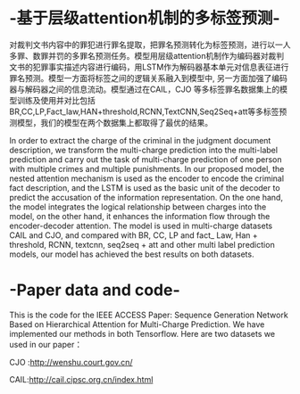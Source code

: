 # -基于层级attention机制的多标签预测-
对裁判文书内容中的罪犯进行罪名提取，把罪名预测转化为标签预测，进行以一人多罪、数罪并罚的多罪名预测任务。模型用层级attention机制作为编码器对裁判文书的犯罪事实描述内容进行编码，用LSTM作为解码器基本单元对信息表征进行罪名预测。模型一方面将标签之间的逻辑关系融入到模型中, 另一方面加强了编码器与解码器之间的信息流动。模型通过在CAIL，CJO 等多标签罪名数据集上的模型训练及使用并对比包括BR,CC,LP,Fact_law,HAN+threshold,RCNN,TextCNN,Seq2Seq+att等多标签预测模型，我们的模型在两个数据集上都取得了最优的结果。

In order to extract the charge of the criminal in the judgment document description, we transform the multi-charge prediction into the multi-label prediction and carry out the task of multi-charge prediction of one person with multiple crimes and multiple punishments. In our proposed model, the nested attention mechanism is used as the encoder to encode the criminal fact description, and the LSTM is used as the basic unit of the decoder to predict the accusation of the information representation. On the one hand, the model integrates the logical relationship between charges into the model, on the other hand, it enhances the information flow through the encoder-decoder attention. The model is used in multi-charge datasets CAIL and CJO, and compared with BR, CC, LP and fact_ Law, Han + threshold, RCNN, textcnn, seq2seq + att and other multi label prediction models, our model has achieved the best results on both datasets.

# -Paper data and code-
This is the code for the IEEE ACCESS Paper: Sequence Generation Network Based on Hierarchical Attention for Multi-Charge Prediction. We have implemented our methods in both Tensorflow.
Here are two datasets we used in our paper：

CJO :http://wenshu.court.gov.cn/

CAIL:http://cail.cipsc.org.cn/index.html
